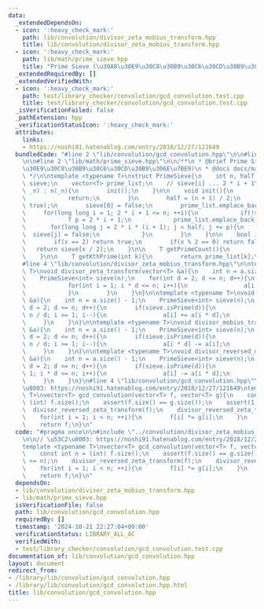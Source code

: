 ```yaml
---
data:
  _extendedDependsOn:
  - icon: ':heavy_check_mark:'
    path: lib/convolution/divisor_zeta_mobius_transform.hpp
    title: lib/convolution/divisor_zeta_mobius_transform.hpp
  - icon: ':heavy_check_mark:'
    path: lib/math/prime_sieve.hpp
    title: "Prime Sieve (\u30A8\u30E9\u30C8\u30B9\u30C6\u30CD\u30B9\u306E\u7BE9)"
  _extendedRequiredBy: []
  _extendedVerifiedWith:
  - icon: ':heavy_check_mark:'
    path: test/library_checker/convolution/gcd_convolution.test.cpp
    title: test/library_checker/convolution/gcd_convolution.test.cpp
  _isVerificationFailed: false
  _pathExtension: hpp
  _verificationStatusIcon: ':heavy_check_mark:'
  attributes:
    links:
    - https://noshi91.hatenablog.com/entry/2018/12/27/121649
  bundledCode: "#line 2 \"lib/convolution/gcd_convolution.hpp\"\n\n#line 2 \"lib/convolution/divisor_zeta_mobius_transform.hpp\"\
    \n\n#line 2 \"lib/math/prime_sieve.hpp\"\n\n/**\n * @brief Prime Sieve (\u30A8\
    \u30E9\u30C8\u30B9\u30C6\u30CD\u30B9\u306E\u7BE9)\n * @docs docs/math/prime-sieve.md\n\
    \ */\n\ntemplate <typename T>\nstruct PrimeSieve{\n    int n, half;\n    vector<bool>\
    \ sieve;\n    vector<T> prime_list;\n    // sieve[i] ... 2 * i + 1\n\n    PrimeSieve(T\
    \ _n) : n(_n){\n        init();\n    }\n\n    void init(){\n        if(n < 2){\n\
    \            return;\n        }\n        half = (n + 1) / 2;\n        sieve.assign(half,\
    \ true);\n        sieve[0] = false;\n        prime_list.emplace_back(2);\n   \
    \     for(long long i = 1; 2 * i + 1 <= n; ++i){\n            if(!sieve[i]) continue;\n\
    \            T p = 2 * i + 1;\n            prime_list.emplace_back(p);\n     \
    \       for(long long j = 2 * i * (i + 1); j < half; j += p){\n              \
    \  sieve[j] = false;\n            }\n        }\n    }\n\n    bool isPrime(T x){\n\
    \        if(x == 2) return true;\n        if(x % 2 == 0) return false;\n     \
    \   return sieve[x / 2];\n    }\n\n    T getPrimeCount(){\n        return prime_list.size();\n\
    \    }\n\n    T getKthPrime(int k){\n        return prime_list[k];\n    }\n};\n\
    #line 4 \"lib/convolution/divisor_zeta_mobius_transform.hpp\"\n\ntemplate <typename\
    \ T>\nvoid divisor_zeta_transform(vector<T> &a){\n    int n = a.size() - 1;\n\
    \    PrimeSieve<int> sieve(n);\n    for(int d = 2; d <= n; d++){\n        if(sieve.isPrime(d)){\n\
    \            for(int i = 1; i * d <= n; i++){\n                a[i * d] += a[i];\n\
    \            }\n        }\n    }\n}\n\ntemplate <typename T>\nvoid divisor_reversed_zeta_transform(vector<T>\
    \ &a){\n    int n = a.size() - 1;\n    PrimeSieve<int> sieve(n);\n    for(int\
    \ d = 2; d <= n; d++){\n        if(sieve.isPrime(d)){\n            for(int i =\
    \ n / d; i >= 1; i--){\n                a[i] += a[i * d];\n            }\n   \
    \     }\n    }\n}\n\ntemplate <typename T>\nvoid divisor_mobius_transform(vector<T>\
    \ &a){\n    int n = a.size() - 1;\n    PrimeSieve<int> sieve(n);\n    for(int\
    \ d = 2; d <= n; d++){\n        if(sieve.isPrime(d)){\n            for(int i =\
    \ n / d; i >= 1; i--){\n                a[i * d] -= a[i];\n            }\n   \
    \     }\n    }\n}\n\ntemplate <typename T>\nvoid divisor_reversed_mobius_transform(vector<T>\
    \ &a){\n    int n = a.size() - 1;\n    PrimeSieve<int> sieve(n);\n    for(int\
    \ d = 2; d <= n; d++){\n        if(sieve.isPrime(d)){\n            for(int i =\
    \ 1; i * d <= n; i++){\n                a[i] -= a[i * d];\n            }\n   \
    \     }\n    }\n}\n#line 4 \"lib/convolution/gcd_convolution.hpp\"\n\n// \u53C2\
    \u8003: https://noshi91.hatenablog.com/entry/2018/12/27/121649\ntemplate <typename\
    \ T>\nvector<T> gcd_convolution(vector<T> f, vector<T> g){\n    const int n =\
    \ (int) f.size();\n    assert(f.size() == g.size());\n    assert(1 <= n);\n  \
    \  divisor_reversed_zeta_transform(f);\n    divisor_reversed_zeta_transform(g);\n\
    \    for(int i = 1; i < n; ++i){\n        f[i] *= g[i];\n    }\n    divisor_reversed_mobius_transform(f);\n\
    \    return f;\n}\n"
  code: "#pragma once\n\n#include \"../convolution/divisor_zeta_mobius_transform.hpp\"\
    \n\n// \u53C2\u8003: https://noshi91.hatenablog.com/entry/2018/12/27/121649\n\
    template <typename T>\nvector<T> gcd_convolution(vector<T> f, vector<T> g){\n\
    \    const int n = (int) f.size();\n    assert(f.size() == g.size());\n    assert(1\
    \ <= n);\n    divisor_reversed_zeta_transform(f);\n    divisor_reversed_zeta_transform(g);\n\
    \    for(int i = 1; i < n; ++i){\n        f[i] *= g[i];\n    }\n    divisor_reversed_mobius_transform(f);\n\
    \    return f;\n}\n"
  dependsOn:
  - lib/convolution/divisor_zeta_mobius_transform.hpp
  - lib/math/prime_sieve.hpp
  isVerificationFile: false
  path: lib/convolution/gcd_convolution.hpp
  requiredBy: []
  timestamp: '2024-10-21 22:27:04+09:00'
  verificationStatus: LIBRARY_ALL_AC
  verifiedWith:
  - test/library_checker/convolution/gcd_convolution.test.cpp
documentation_of: lib/convolution/gcd_convolution.hpp
layout: document
redirect_from:
- /library/lib/convolution/gcd_convolution.hpp
- /library/lib/convolution/gcd_convolution.hpp.html
title: lib/convolution/gcd_convolution.hpp
---
```

